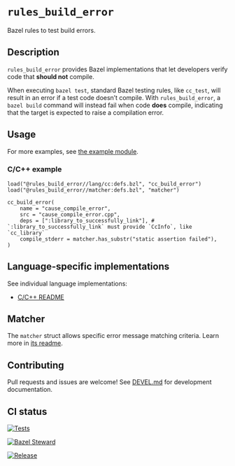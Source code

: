 # `rules_build_error`

Bazel rules to test build errors.

## Description

`rules_build_error` provides Bazel implementations that let developers verify code that **should not** compile.

When executing `bazel test`, standard Bazel testing rules, like `cc_test`, will result in an error if a test code doesn’t compile. With `rules_build_error`, a `bazel build` command will instead fail when code **does** compile, indicating that the target is expected to raise a compilation error.

## Usage

For more examples, see [the example module](examples).

### C/C++ example

```bazel
load("@rules_build_error//lang/cc:defs.bzl", "cc_build_error")
load("@rules_build_error//matcher:defs.bzl", "matcher")

cc_build_error(
    name = "cause_compile_error",
    src = "cause_compile_error.cpp",
    deps = [":library_to_successfully_link"], # `:library_to_successfully_link` must provide `CcInfo`, like `cc_library`
    compile_stderr = matcher.has_substr("static assertion failed"),
)
```

## Language-specific implementations

See individual language implementations:

- [C/C++ README](lang/cc/README.md)

## Matcher

The `matcher` struct allows specific error message matching criteria. Learn more in [its readme](matcher/README.md).

## Contributing

Pull requests and issues are welcome! See [DEVEL.md](DEVEL.md) for development documentation.

## CI status

[![Tests](https://github.com/yuyawk/rules_build_error/actions/workflows/tests.yml/badge.svg)](https://github.com/yuyawk/rules_build_error/actions/workflows/tests.yml)

[![Bazel Steward](https://github.com/yuyawk/rules_build_error/actions/workflows/bazel-steward.yml/badge.svg)](https://github.com/yuyawk/rules_build_error/actions/workflows/bazel-steward.yml)

[![Release](https://github.com/yuyawk/rules_build_error/actions/workflows/release.yml/badge.svg)](https://github.com/yuyawk/rules_build_error/actions/workflows/release.yml)
